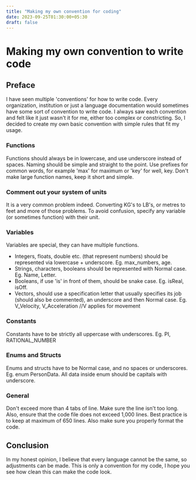 ```yaml
---
title: "Making my own convention for coding"
date: 2023-09-25T01:30:00+05:30
draft: false
---
```


# Making my own convention to write code
## Preface
I have seen multiple 'conventions' for how to write code. Every organization, institution or just a language documentation would sometimes have some sort of convention to write code. I always saw each convention and felt like it just wasn't it for me, either too complex or constricting.
So, I decided to create my own basic convention with simple rules that fit my usage.
### Functions
Functions should always be in lowercase, and use underscore instead of spaces. Naming should be simple and straight to the point. Use prefixes for common words, for example 'max' for maximum or 'key' for well, key. Don't make large function names, keep it short and simple.
### Comment out your system of units
It is a very common problem indeed. Converting KG's to LB's, or metres to feet and more of those problems. To avoid confusion, specify any variable (or sometimes function) with their unit.
### Variables

Variables are special, they can have multiple functions. 
- Integers, floats, double etc. (that represent numbers) should be represented via lowercase + underscore. 
Eg. max_numbers, age.
- Strings, characters, booleans should be represented with Normal case. 
Eg. Name, Letter.
- Booleans, if use 'is' in front of them, should be snake case. 
Eg. isReal, isOff.
- Vectors, should use a specification letter that usually specifies its job (should also be commented), an underscore and then Normal case.
Eg. V_Velocity, V_Acceleration //V applies for movement
### Constants
Constants have to be strictly all uppercase with underscores.
Eg. PI, RATIONAL_NUMBER
### Enums and Structs
Enums and structs have to be Normal case, and no spaces or underscores.
Eg. enum PersonData.
All data inside enum should be capitals with underscore.
### General
Don't exceed more than 4 tabs of line. Make sure the line isn't too long.
Also, ensure that the code file does not exceed 1,000 lines. Best practice is to keep at maximum of 650 lines. Also make sure you properly format the code.
## Conclusion
In my honest opinion, I believe that every language cannot be the same, so adjustments can be made. This is only a convention for my code, I hope you see how clean this can make the code look.

